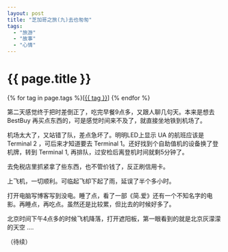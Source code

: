 ```yaml
---
layout: post
title: "芝加哥之旅(九)去也匆匆"
tags:
  - "旅游"
  - "故事"
  - "心情"
---
```


# {{ page.title }}

<div class="tags">
{% for tag in page.tags %}[<a class="tag" href="/tags.html#{{ tag }}">{{ tag }}</a>] {% endfor %}
</div>


第二天感觉终于把时差倒正了，吃完早餐9点多，又跟人聊几句天。本来是想去 BestBuy 再买点东西的，可是感觉时间来不及了，就直接坐地铁到机场了。

机场太大了，又站错了队，差点急坏了。明明LED上显示 UA 的航班应该是 Terminal 2 ，可后来才知道要去 Terminal 1。还好找到个自助值机的设备换了登机牌，转到  Terminal 1, 再排队，过安检后离登机时间就剩5分钟了。

去免税店里抓紧拿了些东西，也不管价钱了，反正刷信用卡。

上飞机，一切顺利。可临起飞却下起了雨，延误了半个多小时。

打开电脑写博客写到没电。睡了点，看了一部《简.爱》还有一个不知名字的电影。再睡点，再吃点。虽然还是比较累，但比去的时候好多了。

北京时间下午4点多的时候飞机降落，打开遮阳板，第一眼看到的就是北京灰濛濛的天空 ….

（待续）
